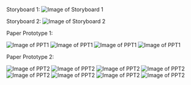 Storyboard 1:
![Image of Storyboard 1](https://github.com/ltliang1/cogs121/blob/master/images/Storyboard%201.jpg)

Storyboard 2:
![Image of Storyboard 2](https://github.com/ltliang1/cogs121/blob/master/images/Storyboard%202.jpg)

Paper Prototype 1:

![Image of PPT1](https://github.com/ltliang1/cogs121/blob/master/images/PPT1-1.jpg)
![Image of PPT1](https://github.com/ltliang1/cogs121/blob/master/images/PPT1-2.jpg)
![Image of PPT1](https://github.com/ltliang1/cogs121/blob/master/images/PPT1-3.jpg)
![Image of PPT1](https://github.com/ltliang1/cogs121/blob/master/images/PPT1-4.jpg)

Paper Prototype 2:

![Image of PPT2](https://github.com/ltliang1/cogs121/blob/master/images/PPT2-1.png)
![Image of PPT2](https://github.com/ltliang1/cogs121/blob/master/images/PPT2-2.png)
![Image of PPT2](https://github.com/ltliang1/cogs121/blob/master/images/PPT2-3.png)
![Image of PPT2](https://github.com/ltliang1/cogs121/blob/master/images/PPT2-4.png)
![Image of PPT2](https://github.com/ltliang1/cogs121/blob/master/images/PPT2-5.png)
![Image of PPT2](https://github.com/ltliang1/cogs121/blob/master/images/PPT2-6.png)
![Image of PPT2](https://github.com/ltliang1/cogs121/blob/master/images/PPT2-7.png)
![Image of PPT2](https://github.com/ltliang1/cogs121/blob/master/images/PPT2-8.png)
